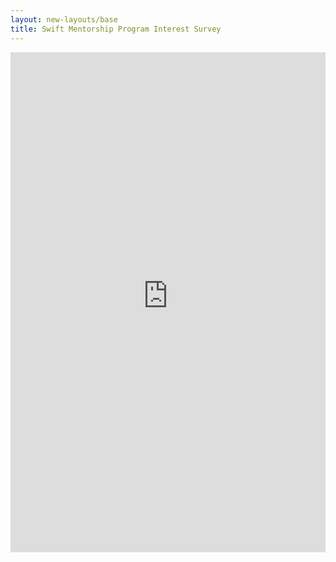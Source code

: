 ```yaml
---
layout: new-layouts/base
title: Swift Mentorship Program Interest Survey
---
```


<iframe src="https://essentials.applesurveys.com/jfe/form/SV_bKovI2JRyJG3394" height="800px" width="100%" frameBorder="0"></iframe>
